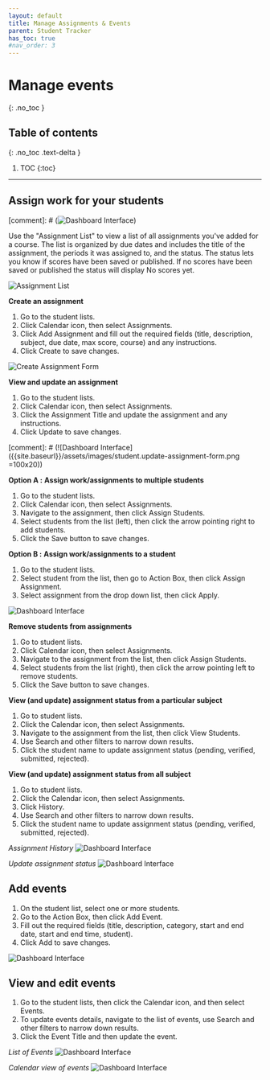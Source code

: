 ```yaml
---
layout: default
title: Manage Assignments & Events
parent: Student Tracker
has_toc: true
#nav_order: 3
---
```


# Manage events

{: .no_toc }

## Table of contents
{: .no_toc .text-delta }

1. TOC
{:toc}

---

## Assign work for your students

[comment]: # (![Dashboard Interface]({{site.baseurl}}/assets/images/student.event-assignments.png))

Use the "Assignment List" to view a list of all assignments you've added for a course. The list is organized by due dates and includes the title of the assignment, the periods it was assigned to, and the status. The status lets you know if scores have been saved or published. If no scores have been saved or published the status will display No scores yet.

![Assignment List]({{site.baseurl}}/assets/images/student.assignment.list.png)

**Create an assignment**
1. Go to the student lists.
2. Click Calendar icon, then select Assignments.
3. Click Add Assignment and fill out the required fields (title, description, subject, due date, max score, course) and any instructions.
4. Click Create to save changes.

![Create Assignment Form]({{site.baseurl}}/assets/images/student.create.assignment.form.png)

**View and update an assignment**
1. Go to the student lists.
2. Click Calendar icon, then select Assignments.
3. Click the Assignment Title and update the assignment and any instructions.
4. Click Update to save changes.

[comment]: # (![Dashboard Interface]({{site.baseurl}}/assets/images/student.update-assignment-form.png =100x20))

**Option A :**
**Assign work/assignments to multiple students**
1. Go to the student lists.
2. Click Calendar icon, then select Assignments.
3. Navigate to the assignment, then click Assign Students.
4. Select students from the list (left), then click the arrow pointing right to add students.
5. Click the Save button to save changes.

**Option B :**
**Assign work/assignments to a student**
1. Go to the student lists.
2. Select student from the list, then go to Action Box, then click Assign Assignment.
3. Select assignment from the drop down list, then click Apply.


![Dashboard Interface]({{site.baseurl}}/assets/images/student.assign-assignment-form.png)

**Remove students from assignments**
1. Go to student lists.
2. Click Calendar icon, then select Assignments.
3. Navigate to the assignment from the list, then click Assign Students.
4. Select students from the list (right), then click the arrow pointing left to remove students.
5. Click the Save button to save changes.

**View (and update) assignment status from a particular subject**
1. Go to student lists.
2. Click the Calendar icon, then select Assignments.
3. Navigate to the assignment from the list, then click View Students.
4. Use Search and other filters to narrow down results.
5. Click the student name to update assignment status (pending, verified, submitted, rejected).


**View (and update) assignment status from all subject**
1. Go to student lists.
2. Click the Calendar icon, then select Assignments.
3. Click History.
4. Use Search and other filters to narrow down results.
5. Click the student name to update assignment status (pending, verified, submitted, rejected).

*Assignment History*
![Dashboard Interface]({{site.baseurl}}/assets/images/student.student.history.png)

*Update assignment status*
![Dashboard Interface]({{site.baseurl}}/assets/images/student.assignment-update-status.png)


## Add events
1. On the student list, select one or more students.
2. Go to the Action Box, then click Add Event.
3. Fill out the required fields (title, description, category, start and end date, start and end time, student).
4. Click Add to save changes.

![Dashboard Interface]({{site.baseurl}}/assets/images/student.add-event-form.png)

## View and edit events
1. Go to the student lists, then click the Calendar icon, and then select Events.
2. To update events details, navigate to the list of events, use Search and other filters to narrow down results.
3. Click the Event Title and then update the event.

*List of Events*
![Dashboard Interface]({{site.baseurl}}/assets/images/student.events-list.png)

*Calendar view of events*
![Dashboard Interface]({{site.baseurl}}/assets/images/student.events-calendar-view.png)
